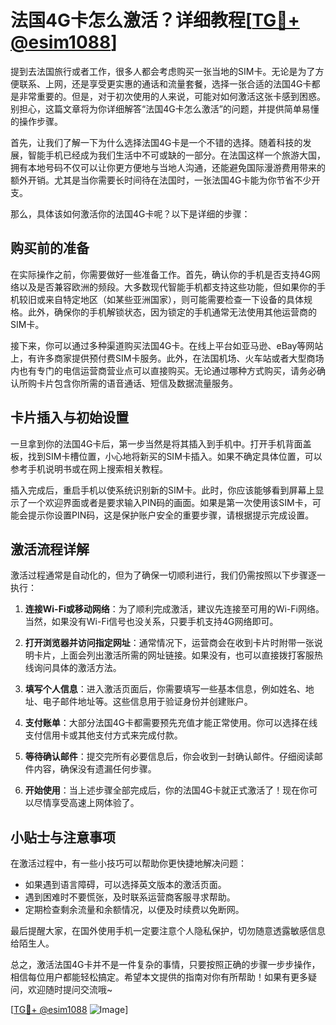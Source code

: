 # 法国4G卡怎么激活？详细教程[[TG💪+ @esim1088](https://t.me/s/esim1088)]

提到去法国旅行或者工作，很多人都会考虑购买一张当地的SIM卡。无论是为了方便联系、上网，还是享受更实惠的通话和流量套餐，选择一张合适的法国4G卡都是非常重要的。但是，对于初次使用的人来说，可能对如何激活这张卡感到困惑。别担心，这篇文章将为你详细解答“法国4G卡怎么激活”的问题，并提供简单易懂的操作步骤。

首先，让我们了解一下为什么选择法国4G卡是一个不错的选择。随着科技的发展，智能手机已经成为我们生活中不可或缺的一部分。在法国这样一个旅游大国，拥有本地号码不仅可以让你更方便地与当地人沟通，还能避免国际漫游费用带来的额外开销。尤其是当你需要长时间待在法国时，一张法国4G卡能为你节省不少开支。

那么，具体该如何激活你的法国4G卡呢？以下是详细的步骤：

## 购买前的准备

在实际操作之前，你需要做好一些准备工作。首先，确认你的手机是否支持4G网络以及是否兼容欧洲的频段。大多数现代智能手机都支持这些功能，但如果你的手机较旧或来自特定地区（如某些亚洲国家），则可能需要检查一下设备的具体规格。此外，确保你的手机解锁状态，因为锁定的手机通常无法使用其他运营商的SIM卡。

接下来，你可以通过多种渠道购买法国4G卡。在线上平台如亚马逊、eBay等网站上，有许多商家提供预付费SIM卡服务。此外，在法国机场、火车站或者大型商场内也有专门的电信运营商营业点可以直接购买。无论通过哪种方式购买，请务必确认所购卡片包含你所需的语音通话、短信及数据流量服务。

## 卡片插入与初始设置

一旦拿到你的法国4G卡后，第一步当然是将其插入到手机中。打开手机背面盖板，找到SIM卡槽位置，小心地将新买的SIM卡插入。如果不确定具体位置，可以参考手机说明书或在网上搜索相关教程。

插入完成后，重启手机以使系统识别新的SIM卡。此时，你应该能够看到屏幕上显示了一个欢迎界面或者是要求输入PIN码的画面。如果是第一次使用该SIM卡，可能会提示你设置PIN码，这是保护账户安全的重要步骤，请根据提示完成设置。

## 激活流程详解

激活过程通常是自动化的，但为了确保一切顺利进行，我们仍需按照以下步骤逐一执行：

1. **连接Wi-Fi或移动网络**：为了顺利完成激活，建议先连接至可用的Wi-Fi网络。当然，如果没有Wi-Fi信号也没关系，只要手机支持4G网络即可。
   
2. **打开浏览器并访问指定网址**：通常情况下，运营商会在收到卡片时附带一张说明卡片，上面会列出激活所需的网址链接。如果没有，也可以直接拨打客服热线询问具体的激活方法。

3. **填写个人信息**：进入激活页面后，你需要填写一些基本信息，例如姓名、地址、电子邮件地址等。这些信息用于验证身份并创建账户。

4. **支付账单**：大部分法国4G卡都需要预先充值才能正常使用。你可以选择在线支付信用卡或其他支付方式来完成付款。

5. **等待确认邮件**：提交完所有必要信息后，你会收到一封确认邮件。仔细阅读邮件内容，确保没有遗漏任何步骤。

6. **开始使用**：当上述步骤全部完成后，你的法国4G卡就正式激活了！现在你可以尽情享受高速上网体验了。

## 小贴士与注意事项

在激活过程中，有一些小技巧可以帮助你更快捷地解决问题：

- 如果遇到语言障碍，可以选择英文版本的激活页面。
- 遇到困难时不要慌张，及时联系运营商客服寻求帮助。
- 定期检查剩余流量和余额情况，以便及时续费以免断网。

最后提醒大家，在国外使用手机一定要注意个人隐私保护，切勿随意透露敏感信息给陌生人。

总之，激活法国4G卡并不是一件复杂的事情，只要按照正确的步骤一步步操作，相信每位用户都能轻松搞定。希望本文提供的指南对你有所帮助！如果有更多疑问，欢迎随时提问交流哦~

[[TG💪+ @esim1088](https://t.me/s/esim1088) ![Image](https://i.postimg.cc/4NQfJmqS/Snipaste-2025-05-13-00-14-12.png)]